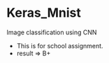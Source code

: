 Keras_Mnist
===========
Image classification using CNN

- This is for school assignment.
- result => B+
